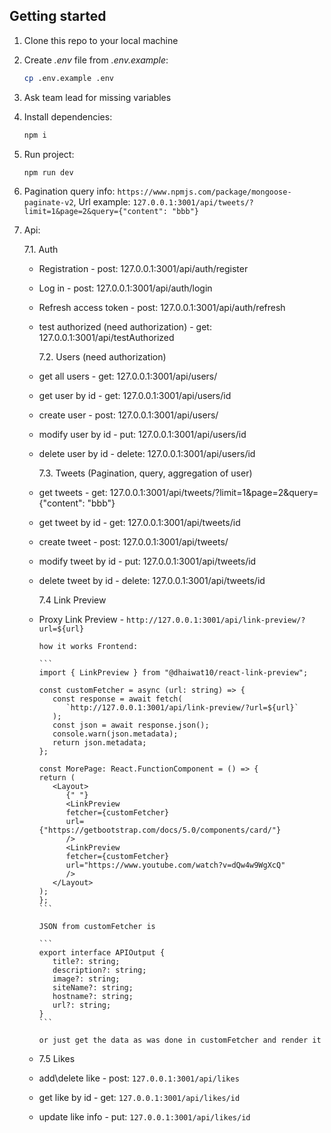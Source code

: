 ## Getting started

1.  Clone this repo to your local machine
2.  Create _.env_ file from _.env.example_:
    ```sh
    cp .env.example .env
    ```
3.  Ask team lead for missing variables
4.  Install dependencies:
    ```sh
    npm i
    ```
5.  Run project:
    ```sh
    npm run dev
    ```
6.  Pagination query info: `https://www.npmjs.com/package/mongoose-paginate-v2`, Url example: `127.0.0.1:3001/api/tweets/?limit=1&page=2&query={"content": "bbb"}`
7.  Api:

    7.1. Auth

    - Registration - post: 127.0.0.1:3001/api/auth/register
    - Log in - post: 127.0.0.1:3001/api/auth/login
    - Refresh access token - post: 127.0.0.1:3001/api/auth/refresh
    - test authorized (need authorization) - get: 127.0.0.1:3001/api/testAuthorized

      7.2. Users (need authorization)

    - get all users - get: 127.0.0.1:3001/api/users/
    - get user by id - get: 127.0.0.1:3001/api/users/id
    - create user - post: 127.0.0.1:3001/api/users/
    - modify user by id - put: 127.0.0.1:3001/api/users/id
    - delete user by id - delete: 127.0.0.1:3001/api/users/id

      7.3. Tweets (Pagination, query, aggregation of user)

    - get tweets - get: 127.0.0.1:3001/api/tweets/?limit=1&page=2&query={"content": "bbb"}
    - get tweet by id - get: 127.0.0.1:3001/api/tweets/id
    - create tweet - post: 127.0.0.1:3001/api/tweets/
    - modify tweet by id - put: 127.0.0.1:3001/api/tweets/id
    - delete tweet by id - delete: 127.0.0.1:3001/api/tweets/id

      7.4 Link Preview

    - Proxy Link Preview - `http://127.0.0.1:3001/api/link-preview/?url=${url}`

          how it works Frontend:

          ```
          import { LinkPreview } from "@dhaiwat10/react-link-preview";

          const customFetcher = async (url: string) => {
             const response = await fetch(
                `http://127.0.0.1:3001/api/link-preview/?url=${url}`
             );
             const json = await response.json();
             console.warn(json.metadata);
             return json.metadata;
          };

          const MorePage: React.FunctionComponent = () => {
          return (
             <Layout>
                {" "}
                <LinkPreview
                fetcher={customFetcher}
                url={"https://getbootstrap.com/docs/5.0/components/card/"}
                />
                <LinkPreview
                fetcher={customFetcher}
                url="https://www.youtube.com/watch?v=dQw4w9WgXcQ"
                />
             </Layout>
          );
          };
          ```

          JSON from customFetcher is

          ```
          export interface APIOutput {
             title?: string;
             description?: string;
             image?: string;
             siteName?: string;
             hostname?: string;
             url?: string;
          }
          ```

          or just get the data as was done in customFetcher and render it

    - 7.5 Likes

    - add\delete like - post: `127.0.0.1:3001/api/likes`
    - get like by id - get: `127.0.0.1:3001/api/likes/id`
    - update like info - put: `127.0.0.1:3001/api/likes/id`
